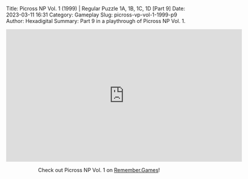 Title: Picross NP Vol. 1 (1999) | Regular Puzzle 1A, 1B, 1C, 1D [Part 9]
Date: 2023-03-11 16:31
Category: Gameplay
Slug: picross-vp-vol-1-1999-p9
Author: Hexadigital
Summary: Part 9 in a playthrough of Picross NP Vol. 1.

<center><iframe src="https://www.youtube.com/embed/Zd-d-7YWe7s?feature=oembed" allow="accelerometer; autoplay; encrypted-media; gyroscope; picture-in-picture" width="640" height="360" frameborder="0"></iframe>

Check out Picross NP Vol. 1 on [Remember.Games](https://remember.games/game/6791/picross-np-vol-1/)!</center>

